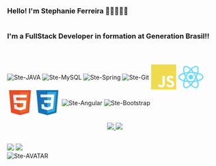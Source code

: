 
### Hello! I'm Stephanie Ferreira 👩🏻‍💻🏳️‍🌈<h1>
  
### I'm a FullStack Developer in formation at Generation Brasil!! <h1>
  <div style="display: inline_block"><br>
  <img align="center" alt="Ste-JAVA" height="80" width="80" src="https://cdn.jsdelivr.net/gh/devicons/devicon/icons/java/java-original.svg">
  <img align="center" alt="Ste-MySQL" height="80" width="80" src="https://cdn.jsdelivr.net/gh/devicons/devicon/icons/mysql/mysql-original-wordmark.svg">
  <img align="center" alt="Ste-Spring" height="80" width="80" src="https://cdn.jsdelivr.net/gh/devicons/devicon/icons/spring/spring-original-wordmark.svg">
  <img align="center" alt="Ste-Git" height="80" width="80" src="https://cdn.jsdelivr.net/gh/devicons/devicon/icons/git/git-plain-wordmark.svg"> 
  <img align="center" alt="Ste-Js" height="60" width="60" src="https://raw.githubusercontent.com/devicons/devicon/master/icons/javascript/javascript-plain.svg">
  <img align="center" alt="Ste-React" height="60" width="60" src="https://raw.githubusercontent.com/devicons/devicon/master/icons/react/react-original.svg">
  <img align="center" alt="Ste-HTML" height="60" width="60" src="https://raw.githubusercontent.com/devicons/devicon/master/icons/html5/html5-original.svg">
  <img align="center" alt="Ste-CSS" height="60" width="60" src="https://raw.githubusercontent.com/devicons/devicon/master/icons/css3/css3-original.svg">
  <img align="center" alt="Ste-Angular" height="60" width="60" src="https://cdn.jsdelivr.net/gh/devicons/devicon/icons/angularjs/angularjs-plain.svg">
  <img align="center" alt="Ste-Bootstrap" height="70" width="58" src="https://cdn.jsdelivr.net/gh/devicons/devicon/icons/bootstrap/bootstrap-original.svg">
  </div>
 <br>
  <div align="center">
  <a href="hhttps://github.com/scavalari">
  <img height="160em" src="https://github-readme-stats.vercel.app/api?username=scavalari&show_icons=true&theme=tokyonight&include_all_commits=true&count_private=true"/>
  <img height="160em" src="https://github-readme-stats.vercel.app/api/top-langs/?username=scavalari&layout=compact&langs_count=7&theme=tokyonight"/>
</div>
  
  ##
  
 <div> 
  <a href = "mailto:ferreirasc09@gmail.com"><img src="https://img.shields.io/badge/Gmail-D14836?style=for-the-badge&logo=gmail&logoColor=white" target="_blank"></a>
  <a href="https://www.linkedin.com/in/ferreirasc09/" target="_blank"><img src="https://img.shields.io/badge/-LinkedIn-%230077B5?style=for-the-badge&logo=linkedin&logoColor=white" target="_blank"></a> 
    </div>
   <img align="center" alt="Ste-AVATAR" height="500" width="600" src="https://github.com/scavalari/scavalari/blob/main/img/gif.gif">
